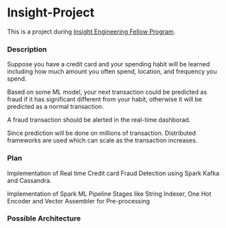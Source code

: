 # Insight-Project
This is a project during  [Insight Engineering Fellow Program](https://www.insightdataengineering.com/).

### Description
Suppose you have a credit card and your spending habit will be learned including how much amount you often spend, location, and frequency you spend.

Based on some ML model, your next transaction could be predicted as fraud if it has significant different from your habit, otherwise it will be predicted as a normal transaction.

A fraud transaction should be alerted in the real-time dashborad.

Since prediction will be done on millions of transaction. Distributed frameworks are used which can scale as the transaction increases.

### Plan
Implementation of  Real time Credit card Fraud Detection using Spark Kafka and Cassandra. 

Implementation of Spark ML Pipeline Stages like String Indexer, One Hot Encoder and Vector Assembler for Pre-processing

### Possible Architecture
